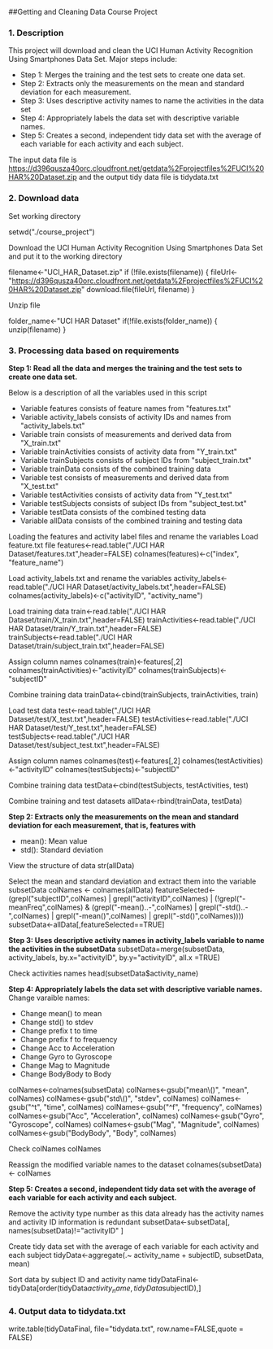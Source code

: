 ##Getting and Cleaning Data Course Project

### 1. Description
This project will download and clean the UCI Human Activity Recognition Using Smartphones Data Set. Major steps include:
* Step 1: Merges the training and the test sets to create one data set.
* Step 2: Extracts only the measurements on the mean and standard deviation for each measurement. 
* Step 3: Uses descriptive activity names to name the activities in the data set
* Step 4: Appropriately labels the data set with descriptive variable names. 
* Step 5: Creates a second, independent tidy data set with the average of each variable for each activity and each subject.

The input data file is https://d396qusza40orc.cloudfront.net/getdata%2Fprojectfiles%2FUCI%20HAR%20Dataset.zip and the output tidy data file is tidydata.txt

### 2. Download data 

Set working directory

setwd("./course_project")


Download the UCI Human Activity Recognition Using Smartphones Data Set and put it to the working directory

filename<-"UCI_HAR_Dataset.zip"
if (!file.exists(filename)) {
  fileUrl<-"https://d396qusza40orc.cloudfront.net/getdata%2Fprojectfiles%2FUCI%20HAR%20Dataset.zip"
  download.file(fileUrl, filename)
}

Unzip file

folder_name<-"UCI HAR Dataset"
if(!file.exists(folder_name)) {
  unzip(filename)
}
  
### 3. Processing data based on requirements

**Step 1: Read all the data and merges the training and the test sets to create one data set.**

Below is a description of all the variables used in this script
* Variable features consists of feature names from "features.txt" 
* Variable activity_labels consists of activity IDs and names from "activity_labels.txt"
* Variable train consists of measurements and derived data from "X_train.txt"
* Variable trainActivities consists of activity data from "Y_train.txt"
* Variable trainSubjects consists of subject IDs from "subject_train.txt"
* Variable trainData consists of the combined training data
* Variable test consists of measurements and derived data from "X_test.txt"
* Variable testActivities consists of activity data from "Y_test.txt"
* Variable testSubjects consists of subject IDs from "subject_test.txt"
* Variable testData consists of the combined testing data
* Variable allData consists of the combined training and testing data

Loading the features and activity label files and rename the variables
Load feature.txt file
features<-read.table("./UCI HAR Dataset/features.txt",header=FALSE)
colnames(features)<-c("index", "feature_name")

Load activity_labels.txt and rename the variables
activity_labels<-read.table("./UCI HAR Dataset/activity_labels.txt",header=FALSE)
colnames(activity_labels)<-c("activityID", "activity_name")

Load training data
train<-read.table("./UCI HAR Dataset/train/X_train.txt",header=FALSE)
trainActivities<-read.table("./UCI HAR Dataset/train/Y_train.txt",header=FALSE)  
trainSubjects<-read.table("./UCI HAR Dataset/train/subject_train.txt",header=FALSE) 

Assign column names
colnames(train)<-features[,2]
colnames(trainActivities)<-"activityID"
colnames(trainSubjects)<-"subjectID"

Combine training data
trainData<-cbind(trainSubjects, trainActivities, train)

Load test data
test<-read.table("./UCI HAR Dataset/test/X_test.txt",header=FALSE)
testActivities<-read.table("./UCI HAR Dataset/test/Y_test.txt",header=FALSE)  
testSubjects<-read.table("./UCI HAR Dataset/test/subject_test.txt",header=FALSE) 

Assign column names
colnames(test)<-features[,2]
colnames(testActivities)<-"activityID"
colnames(testSubjects)<-"subjectID"

Combine training data
testData<-cbind(testSubjects, testActivities, test)

Combine training and test datasets
allData<-rbind(trainData, testData)

**Step 2: Extracts only the measurements on the mean and standard deviation for each measurement, that is, features with**
* mean(): Mean value
* std(): Standard deviation

View the structure of data
str(allData)

Select the mean and standard deviation and extract them into the variable subsetData
colNames  <- colnames(allData) 
featureSelected<- (grepl("subjectID",colNames) | grepl("activityID",colNames) | (!grepl("-meanFreq",colNames) & (grepl("-mean()..-",colNames) | grepl("-std()..-",colNames) | grepl("-mean()",colNames) | grepl("-std()",colNames)))) 
subsetData<-allData[,featureSelected==TRUE]


**Step 3: Uses descriptive activity names in activity_labels variable to name the activities in the subsetData**
subsetData=merge(subsetData, activity_labels, by.x="activityID", by.y="activityID", all.x =TRUE) 

Check activities names
head(subsetData$activity_name)


**Step 4: Appropriately labels the data set with descriptive variable names.** 
Change varaible names:
* Change mean() to mean
* Change std() to stdev
* Change prefix t to time
* Change prefix f to frequency
* Change Acc to Acceleration
* Change Gyro to Gyroscope
* Change Mag to Magnitude
* Change BodyBody to Body

colNames<-colnames(subsetData)
colNames<-gsub("mean\\()", "mean", colNames)
colNames<-gsub("std\\()", "stdev", colNames)
colNames<-gsub("^t", "time", colNames)
colNames<-gsub("^f", "frequency", colNames)
colNames<-gsub("Acc", "Acceleration", colNames)
colNames<-gsub("Gyro", "Gyroscope", colNames)
colNames<-gsub("Mag", "Magnitude", colNames)
colNames<-gsub("BodyBody", "Body", colNames)

Check colNames
colNames

Reassign the modified variable names to the dataset
colnames(subsetData) <- colNames

**Step 5: Creates a second, independent tidy data set with the average of each variable for each activity and each subject.**

Remove the activity type number as this data already has the activity names and activity ID information is redundant
subsetData<-subsetData[, names(subsetData)!="activityID" ]

Create tidy data set with the average of each variable for each activity and each subject
tidyData<-aggregate(.~ activity_name + subjectID, subsetData, mean)

Sort data by subject ID and activity name
tidyDataFinal<-tidyData[order(tidyData$activity_name, tidyData$subjectID),]

### 4. Output data to tidydata.txt
write.table(tidyDataFinal, file="tidydata.txt", row.name=FALSE,quote = FALSE)
